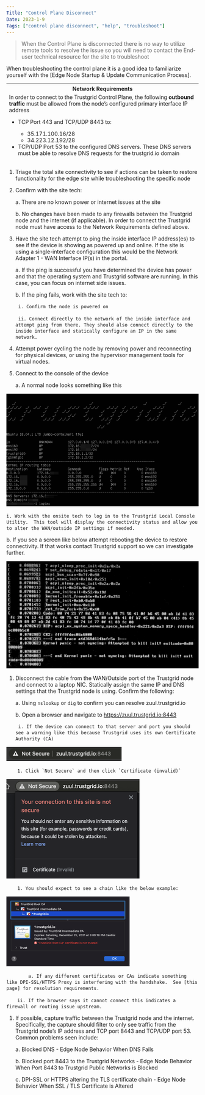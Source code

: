 ```yaml
---
Title: "Control Plane Disconnect"
Date: 2023-1-9
Tags: ["control plane disconnect", "help", "troubleshoot"]
---
```


> When the Control Plane is disconnected there is no way to utilize remote tools to resolve the issue so you will need to contact the End-user technical resource for the site to troubleshoot

When troubleshooting the control plane it is a good idea to familiarize yourself with the [Edge Node Startup & Update Communication Process]. 

<table>
<thead>
<tr>
<th> Network Requirements </th>
</tr>
<tr>
<td>
In order to connect to the Trustgrid Control Plane, the following <strong>outbound traffic</strong> must be allowed from the node’s configured primary interface IP address <br/>
<ul>
    <li>TCP Port 443 and TCP/UDP 8443 to:</li>
        <ul>
            <li>35.171.100.16/28</li>
            <li>34.223.12.192/28</li>
        </ul>
    </li>
    <li>TCP/UDP Port 53 to the configured DNS servers. These DNS servers must be able to resolve DNS requests for the trustgrid.io domain</li>
</ul>
</table>


1. Triage the total site connectivity to see if actions can be taken to restore functionality for the edge site while troubleshooting the specific node

2. Confirm with the site tech:

    a. There are no known power or internet issues at the site

    b. No changes have been made to any firewalls between the Trustgrid node and the internet (if applicable). In order to connect the Trustgrid node must have access to the Network Requirements defined above.

3. Have the site tech attempt to ping the inside interface IP address(es) to see if the device is showing as powered up and online. If the site is using a single-interface configuration this would be the Network Adapter 1 - WAN Interface IP(s) in the portal.

    a. If the ping is successful you have determined the device has power and that the operating system and Trustgrid software are running. In this case, you can focus on internet side issues.

    b. If the ping fails, work with the site tech to:

        i. Confirm the node is powered on

        ii. Connect directly to the network of the inside interface and attempt ping from there. They should also connect directly to the inside interface and statically configure an IP in the same network.

4. Attempt power cycling the node by removing power and reconnecting for physical devices, or using the hypervisor management tools for virtual nodes.

5. Connect to the console of the device

    a. A normal node looks something like this

![img](normal-node.png)

    i. Work with the onsite tech to log in to the Trustgrid Local Console Utility.  This tool will display the connectivity status and allow you to alter the WAN/outside IP settings if needed.

b. If you see a screen like below attempt rebooting the device to restore connectivity. If that works contact Trustgrid support so we can investigate further. 

![img](more-node.png)

1. Disconnect the cable from the WAN/Outside port of the Trustgrid node and connect to a laptop NIC.  Statically assign the same IP and DNS settings that the Trustgrid node is using.  Confirm the following:

    a. Using `nslookup` or `dig` to confirm you can resolve zuul.trustgrid.io

    b. Open a browser and navigate to https://zuul.trustgrid.io:8443

        i. If the device can connect to that server and port you should see a warning like this because Trustgrid uses its own Certificate Authority (CA)

![img](link.png)

        1. Click `Not Secure` and then click `Certificate (invalid)`

![img](certificate-invalid.png)

        1. You should expect to see a chain like the below example:

![img](chain.png)

            a. If any different certificates or CAs indicate something like DPI-SSL/HTTPS Proxy is interfering with the handshake.  See [this page] for resolution requirements.

        ii. If the browser says it cannot connect this indicates a firewall or routing issue upstream.

1. If possible, capture traffic between the Trustgrid node and the internet.  Specifically, the capture should filter to only see traffic from the Trustgrid node’s IP address and TCP port 8443 and TCP/UDP port 53.  Common problems seen include:

    a. Blocked DNS - Edge Node Behavior When DNS Fails 

    b. Blocked port 8443 to the Trustgrid Networks -  Edge Node Behavior When Port 8443 to Trustgrid Public Networks is Blocked 

    c. DPI-SSL or HTTPS altering the TLS certificate chain - Edge Node Behavior When SSL / TLS Certificate is Altered 

